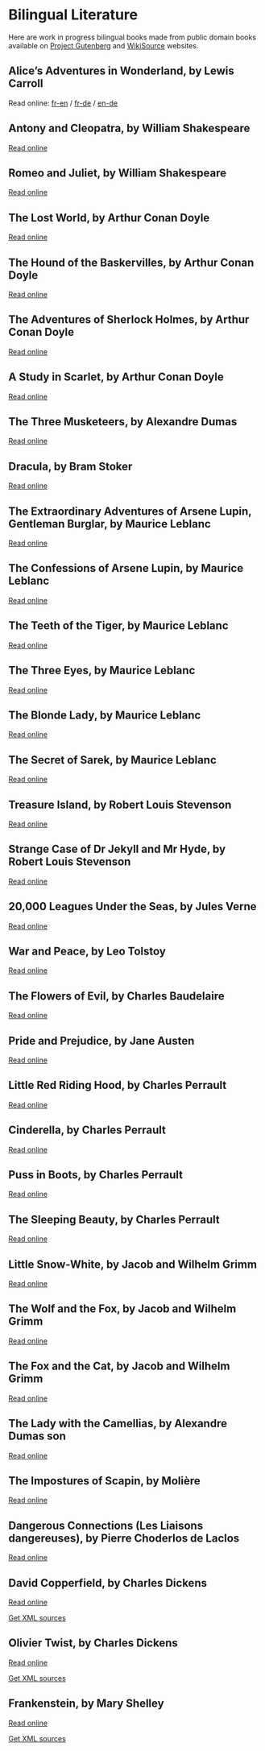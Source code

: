 # Bilingual Literature

Here are work in progress bilingual books made from public domain books available on
[Project Gutenberg][1] and [WikiSource][2] websites.

[1]: http://www.gutenberg.org/
[2]: https://en.wikisource.org/


## Alice’s Adventures in Wonderland, by Lewis Carroll

Read online:
[fr-en](
https://fccm.github.io/bilingual-literature/Lewis_Carroll/Alice_s_Adventures_in_Wonderland/Alice_s_Adventures_in_Wonderland-fr-en-00.html) /
[fr-de](
https://fccm.github.io/bilingual-literature/Lewis_Carroll/Alice_s_Adventures_in_Wonderland/Alice_s_Adventures_in_Wonderland-fr-de-00.html) /
[en-de](
https://fccm.github.io/bilingual-literature/Lewis_Carroll/Alice_s_Adventures_in_Wonderland/Alice_s_Adventures_in_Wonderland-en-de-00.html)


## Antony and Cleopatra, by William Shakespeare

[Read online](
https://fccm.github.io/bilingual-literature/Shakespeare/Antony_and_Cleopatra/Antony_and_Cleopatra.html)


## Romeo and Juliet, by William Shakespeare

[Read online](
https://fccm.github.io/bilingual-literature/Shakespeare/Romeo_and_Juliet/Romeo_and_Juliet.html)


## The Lost World, by Arthur Conan Doyle

[Read online](
https://fccm.github.io/bilingual-literature/A_C_Doyle/The_Lost_World/The_Lost_World-00.html)


## The Hound of the Baskervilles, by Arthur Conan Doyle

[Read online](
https://fccm.github.io/bilingual-literature/A_C_Doyle/The_Hound_of_the_Baskervilles/The_Hound_of_the_Baskervilles.html)


## The Adventures of Sherlock Holmes, by Arthur Conan Doyle

[Read online](
https://fccm.github.io/bilingual-literature/A_C_Doyle/The_Adventures_of_Sherlock_Holmes/The_Adventures_of_Sherlock_Holmes.html)


## A Study in Scarlet, by Arthur Conan Doyle

[Read online](
https://fccm.github.io/bilingual-literature/A_C_Doyle/A_Study_in_Scarlet/A_Study_in_Scarlet.html)


## The Three Musketeers, by Alexandre Dumas

[Read online](
https://fccm.github.io/bilingual-literature/A_Dumas/The_Three_Musketeers/The_Three_Musketeers.html)


## Dracula, by Bram Stoker

[Read online](
https://fccm.github.io/bilingual-literature/Bram_Stoker/Dracula/Dracula-index.html)


## The Extraordinary Adventures of Arsene Lupin, Gentleman Burglar, by Maurice Leblanc

[Read online](
https://fccm.github.io/bilingual-literature/Maurice_Leblanc/Arsene_Lupin_Gentleman_Burglar/Arsene_Lupin_Gentleman_Burglar.index.html)


## The Confessions of Arsene Lupin, by Maurice Leblanc

[Read online](
https://fccm.github.io/bilingual-literature/Maurice_Leblanc/The_Confessions_of_Arsene_Lupin/The_Confessions_of_Arsene_Lupin.index.html)


## The Teeth of the Tiger, by Maurice Leblanc

[Read online](
https://fccm.github.io/bilingual-literature/Maurice_Leblanc/The_Teeth_of_the_Tiger/The_Teeth_of_the_Tiger-00.html)


## The Three Eyes, by Maurice Leblanc

[Read online](
https://fccm.github.io/bilingual-literature/Maurice_Leblanc/The_Three_Eyes/The_Three_Eyes-00.html)


## The Blonde Lady, by Maurice Leblanc

[Read online](
https://fccm.github.io/bilingual-literature/Maurice_Leblanc/The_Blonde_Lady/The_Blonde_Lady-00.html)


## The Secret of Sarek, by Maurice Leblanc

[Read online](
https://fccm.github.io/bilingual-literature/Maurice_Leblanc/The_Secret_of_Sarek/The_Secret_of_Sarek-00.html)


## Treasure Island, by Robert Louis Stevenson

[Read online](
https://fccm.github.io/bilingual-literature/R_L_Stevenson/Treasure_Island/Treasure_Island.index.html)


## Strange Case of Dr Jekyll and Mr Hyde, by Robert Louis Stevenson

[Read online](
https://fccm.github.io/bilingual-literature/R_L_Stevenson/Dr_Jekyll_and_Mr_Hyde/Dr_Jekyll_and_Mr_Hyde.contents.html)


## 20,000 Leagues Under the Seas, by Jules Verne

[Read online](
https://fccm.github.io/bilingual-literature/Jules_Verne/20_000_Leagues_Under_the_Seas/20_000_Leagues_Under_the_Seas.html)


## War and Peace, by Leo Tolstoy

[Read online](
https://fccm.github.io/bilingual-literature/Leo_Tolstoy/War_and_Peace/War_and_Peace-00.html)


## The Flowers of Evil, by Charles Baudelaire

[Read online](
https://fccm.github.io/bilingual-literature/Baudelaire/The_Flowers_of_Evil/The_Flowers_of_Evil.html)


## Pride and Prejudice, by Jane Austen

[Read online](
https://fccm.github.io/bilingual-literature/Jane_Austen/Pride_and_Prejudice/Pride_and_Prejudice-00.html)


## Little Red Riding Hood, by Charles Perrault

[Read online](
https://fccm.github.io/bilingual-literature/Charles_Perrault/Little_Red_Riding_Hood/Little_Red_Riding_Hood.html)


## Cinderella, by Charles Perrault

[Read online](
https://fccm.github.io/bilingual-literature/Charles_Perrault/Cinderella/Cinderella.html)


## Puss in Boots, by Charles Perrault

[Read online](
https://fccm.github.io/bilingual-literature/Charles_Perrault/Puss_in_Boots/Puss_in_Boots.html)


## The Sleeping Beauty, by Charles Perrault

[Read online](
https://fccm.github.io/bilingual-literature/Charles_Perrault/The_Sleeping_Beauty/The_Sleeping_Beauty.html)


## Little Snow-White, by Jacob and Wilhelm Grimm

[Read online](
https://fccm.github.io/bilingual-literature/Grimm/Little_Snow_White/Little_Snow_White.html)


## The Wolf and the Fox, by Jacob and Wilhelm Grimm

[Read online](
https://fccm.github.io/bilingual-literature/Grimm/The_Wolf_and_the_Fox/The_Wolf_and_the_Fox.html)


## The Fox and the Cat, by Jacob and Wilhelm Grimm

[Read online](
https://fccm.github.io/bilingual-literature/Grimm/The_Fox_and_the_Cat/The_Fox_and_the_Cat.html)


## The Lady with the Camellias, by Alexandre Dumas son

[Read online](
https://fccm.github.io/bilingual-literature/A_Dumas_son/Camille/Camille.html)


## The Impostures of Scapin, by Molière

[Read online](
https://fccm.github.io/bilingual-literature/Moliere/The_Impostures_of_Scapin/The_Impostures_of_Scapin.html)


## Dangerous Connections (Les Liaisons dangereuses), by Pierre Choderlos de Laclos

[Read online](
https://fccm.github.io/bilingual-literature/Choderlos_de_Laclos/Dangerous_Connections/Dangerous_Connections.html)


## David Copperfield, by Charles Dickens

[Read online](
https://fccm.github.io/bilingual-literature/Charles_Dickens/David_Copperfield/David_Copperfield-en-fr-TOC.html)

[Get XML sources](
https://github.com/fccm/bilingual-literature/tree/master/Charles_Dickens/David_Copperfield)


## Olivier Twist, by Charles Dickens

[Read online](
https://fccm.github.io/bilingual-literature/Charles_Dickens/Oliver_Twist/Oliver_Twist-fr-en-00.html)

[Get XML sources](
https://github.com/fccm/bilingual-literature/tree/master/Charles_Dickens/Oliver_Twist)


## Frankenstein, by Mary Shelley 

[Read online](
https://fccm.github.io/bilingual-literature/Mary_Shelley/Frankenstein/Frankenstein-fr-en-00.html)

[Get XML sources](
https://github.com/fccm/bilingual-literature/tree/master/Mary_Shelley/Frankenstein)
